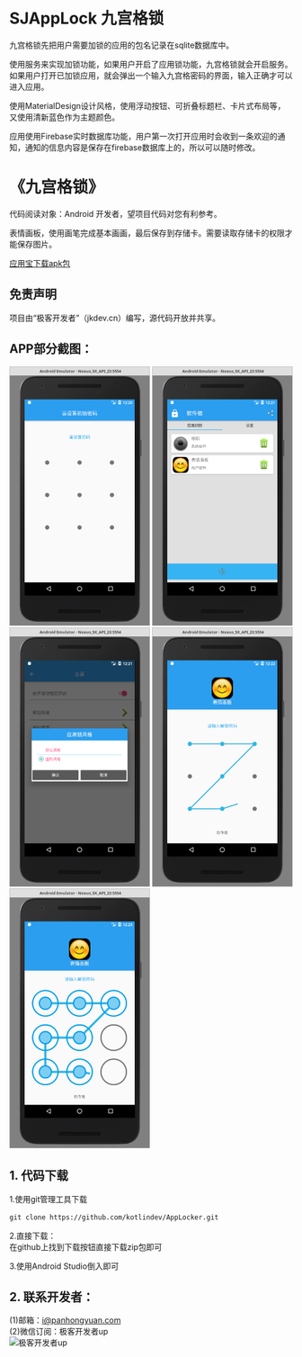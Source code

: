 # SJAppLock 九宫格锁
九宫格锁先把用户需要加锁的应用的包名记录在sqlite数据库中。

使用服务来实现加锁功能，如果用户开启了应用锁功能，九宫格锁就会开启服务。如果用户打开已加锁应用，就会弹出一个输入九宫格密码的界面，输入正确才可以进入应用。

使用MaterialDesign设计风格，使用浮动按钮、可折叠标题栏、卡片式布局等，又使用清新蓝色作为主题颜色。

应用使用Firebase实时数据库功能，用户第一次打开应用时会收到一条欢迎的通知，通知的信息内容是保存在firebase数据库上的，所以可以随时修改。

# 《九宫格锁》
代码阅读对象：Android 开发者，望项目代码对您有利参考。

表情画板，使用画笔完成基本画画，最后保存到存储卡。需要读取存储卡的权限才能保存图片。

<a href="http://android.myapp.com/myapp/detail.htm?apkName=cn.studyjams.s2.sj0194.applock&apkCode=5">应用宝下载apk包</a>

## 免责声明
项目由“极客开发者”（jkdev.cn）编写，源代码开放并共享。

## APP部分截图：
<p>
<img width="250" height="auto" src="img/01.png" style="display='inline-block'"/>
<img width="250" height="auto" src="img/02.png" style="display='inline-block'"/>
<img width="250" height="auto" src="img/03.png" style="display='inline-block'"/>
<img width="250" height="auto" src="img/04.png" style="display='inline-block'"/>
<img width="250" height="auto" src="img/05.png" style="display='inline-block'"/>
</p>

## 1. 代码下载

1.使用git管理工具下载

```markdown
git clone https://github.com/kotlindev/AppLocker.git
```
2.直接下载：<br>
在github上找到下载按钮直接下载zip包即可<br>

3.使用Android Studio倒入即可

## 2. 联系开发者：
(1)邮箱：i@panhongyuan.com<br>
(2)微信订阅：极客开发者up<br>
![极客开发者up](https://jkdev.cn/img/wechat.jpg)
